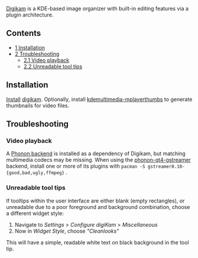 [Digikam](https://en.wikipedia.org/wiki/Digikam "wikipedia:Digikam") is a KDE-based image organizer with built-in editing features via a plugin architecture.

## Contents

*   [1 Installation](#Installation)
*   [2 Troubleshooting](#Troubleshooting)
    *   [2.1 Video playback](#Video_playback)
    *   [2.2 Unreadable tool tips](#Unreadable_tool_tips)

## Installation

[Install](/index.php/Install "Install") [digikam](https://www.archlinux.org/packages/?name=digikam). Optionally, install [kdemultimedia-mplayerthumbs](https://www.archlinux.org/packages/?name=kdemultimedia-mplayerthumbs) to generate thumbnails for video files.

## Troubleshooting

### Video playback

A [Phonon backend](/index.php/KDE#Phonon "KDE") is installed as a dependency of Digikam, but matching multimedia codecs may be missing. When using the [phonon-qt4-gstreamer](https://www.archlinux.org/packages/?name=phonon-qt4-gstreamer) backend, install one or more of its plugins with `pacman -S gstreamer0.10-{good,bad,ugly,ffmpeg}` .

### Unreadable tool tips

If tooltips within the user interface are either blank (empty rectangles), or unreadable due to a poor foreground and background combination, choose a different widget style:

1.  Navigate to *Settings* > *Configure digiKam* > *Miscellaneous*
2.  Now in *Widget Style*, choose *"Cleanlooks"*

This will have a simple, readable white text on black background in the tool tip.